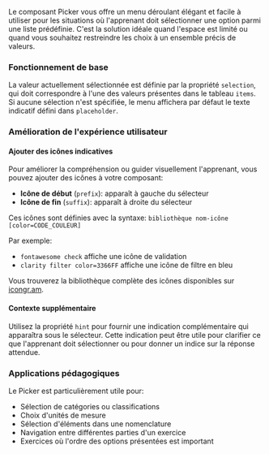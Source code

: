 Le composant Picker vous offre un menu déroulant élégant et facile à utiliser pour les situations où l'apprenant doit sélectionner une option parmi une liste prédéfinie. C'est la solution idéale quand l'espace est limité ou quand vous souhaitez restreindre les choix à un ensemble précis de valeurs.

### Fonctionnement de base

La valeur actuellement sélectionnée est définie par la propriété `selection`, qui doit correspondre à l'une des valeurs présentes dans le tableau `items`. Si aucune sélection n'est spécifiée, le menu affichera par défaut le texte indicatif défini dans `placeholder`.

### Amélioration de l'expérience utilisateur

#### Ajouter des icônes indicatives

Pour améliorer la compréhension ou guider visuellement l'apprenant, vous pouvez ajouter des icônes à votre composant:

- **Icône de début** (`prefix`): apparaît à gauche du sélecteur
- **Icône de fin** (`suffix`): apparaît à droite du sélecteur

Ces icônes sont définies avec la syntaxe: `bibliothèque nom-icône [color=CODE_COULEUR]`

Par exemple:

- `fontawesome check` affiche une icône de validation
- `clarity filter color=3366FF` affiche une icône de filtre en bleu

Vous trouverez la bibliothèque complète des icônes disponibles sur [icongr.am](https://icongr.am).

#### Contexte supplémentaire

Utilisez la propriété `hint` pour fournir une indication complémentaire qui apparaîtra sous le sélecteur. Cette indication peut être utile pour clarifier ce que l'apprenant doit sélectionner ou pour donner un indice sur la réponse attendue.

### Applications pédagogiques

Le Picker est particulièrement utile pour:

- Sélection de catégories ou classifications
- Choix d'unités de mesure
- Sélection d'éléments dans une nomenclature
- Navigation entre différentes parties d'un exercice
- Exercices où l'ordre des options présentées est important

